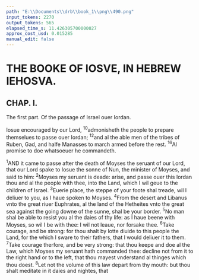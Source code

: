 ```yaml
---
path: "E:\\Documents\\drb\\book_1\\png\\490.png"
input_tokens: 2270
output_tokens: 565
elapsed_time_s: 11.426305700000027
approx_cost_usd: 0.015285
manual_edit: false
---
```

# THE BOOKE OF IOSVE, IN HEBREW IEHOSVA.

## CHAP. I.

<aside>The first part. Of the passage of Israel ouer Iordan.</aside>

Iosue encouraged by our Lord, <sup>10</sup>admonisheth the people to prepare themselues to passe ouer Iordan; <sup>12</sup>and al the able men of the tribes of Ruben, Gad, and halfe Manasses to march armed before the rest. <sup>16</sup>Al promise to doe whatsoeuer he commandeth.

<sup>1</sup>AND it came to passe after the death of Moyses the seruant of our Lord, that our Lord spake to Iosue the sonne of Nun, the minister of Moyses, and said to him: <sup>2</sup>Moyses my seruant is deade: arise, and passe ouer this Iordan thou and al the people with thee, into the Land, which I wil geue to the children of Israel. <sup>3</sup>Euerie place, the steppe of your foote shal treade, wil I deliuer to you, as I haue spoken to Moyses. <sup>4</sup>From the desert and Libanus vnto the great riuer Euphrates, al the land of the Hetheites vnto the great sea against the going downe of the sunne, shal be your border. <sup>5</sup>No man shal be able to resist you al the daies of thy life: as I haue beene with Moyses, so wil I be with thee: I wil not leaue, nor forsake thee. <sup>6</sup>Take courage, and be strong: for thou shalt by lotte diuide to this people the Land, for the which I sware to their fathers, that I would deliuer it to them. <sup>7</sup>Take courage therfore, and be very strong: that thou keepe and doe al the Law, which Moyses my seruant hath commanded thee: decline not from it to the right hand or to the left, that thou mayest vnderstand al thinges which thou doest. <sup>8</sup>Let not the volume of this law depart from thy mouth: but thou shalt meditate in it daies and nightes, that